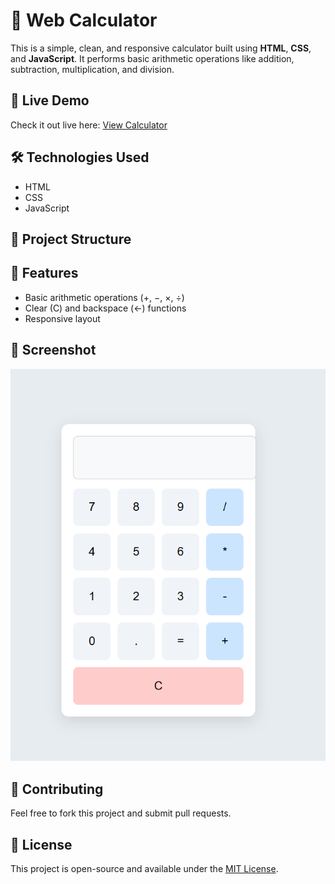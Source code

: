 # 🔢 Web Calculator

This is a simple, clean, and responsive calculator built using **HTML**, **CSS**, and **JavaScript**. It performs basic arithmetic operations like addition, subtraction, multiplication, and division. 

## 🚀 Live Demo

Check it out live here: [View Calculator](https://n-d-yogeshwar.github.io/CALCULATOR)

## 🛠️ Technologies Used

- HTML
- CSS
- JavaScript

## 📂 Project Structure


## 🧠 Features

- Basic arithmetic operations (+, −, ×, ÷)
- Clear (C) and backspace (←) functions
- Responsive layout

## 📸 Screenshot

![Calculator Screenshot](Screenshot.png)

## 🤝 Contributing

Feel free to fork this project and submit pull requests.

## 📄 License

This project is open-source and available under the [MIT License](LICENSE).
